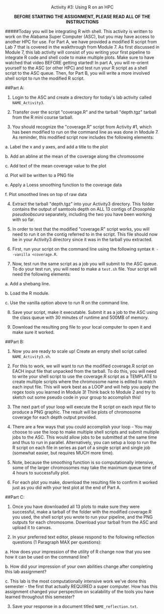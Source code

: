 <p align="center">Activity #3: Using R on an HPC</p>

<p align="center"><b>BEFORE STARTING THE ASSIGNMENT, PLEASE READ ALL OF THE INSTRUCTIONS</b></p>
#####Today you will be integrating R with shell. This activity is written to work on the Alabama Super Computer (ASC), but you may have access to another HPC for use. For Part A, we have provided a modified R script from Lab 7 that is covered in the walkthrough from Module 7. As first discussed in Module 7, this lab activity will consist of you writing your first pipeline to integrate R code and shell code to make multiple plots. Make sure to have watched that video BEFORE getting started! In part A, you will re-orient yourself to the ASC (or other HPC) and test run your R script as a shell script to the ASC queue. Then, for Part B, you will write a more involved shell script to run the modified R script. 

##Part A:
1. Login to the ASC and create a directory for today's lab activity called `NAME_Activity3`. 

2. Transfer over the script "coverage.R" and the tarball "depth.tgz" tarball from the R mini course tarball. 

3. You should recognize the "coverage.R" script from Activity #1, which has been modified to run on the command line as was done in Module 7. As reminder, this modified script now includes the following elements:

 a. Label the x and y axes, and add a title to the plot

 b. Add an abline at the mean of the coverage along the chromosome

 c. Add text of the mean coverage value to the plot

 d. Plot will be written to a PNG file

 e. Apply a Loess smoothing function to the coverage data

 f. Plot smoothed lines on top of raw data

4. Extract the tarball "depth.tgz" into your Activity3 directory. This folder contains the output of samtools depth on ALL 13 contigs of *Drosophila pseudoobscura* separately, including the two you have been working with so far.

5. In order to test that the modified "coverage.R" script works, you will need to run it on the contig referred to in the script. This file should now be in your Activity3 directory since it was in the tarball you extracted. 

6. First, run your script on the command line using the following syntax `R --vanilla <coverage.R`. 

7. Now, test run the same script as a job you will submit to the ASC queue. To do your test run, you will need to make a `test.sh` file. Your script will need the following elements:

 a. Add a shebang line.
 
 b. Load the R module.
 
 c. Use the vanilla option above to run R on the command line. 

8. Save your script, make it executable. Submit it as a job to the ASC using the class queue with 30 minutes of runtime and 500MB of memory.

9. Download the resulting png file to your local computer to open it and make sure it worked. 

##Part B:

1. Now you are ready to scale up! Create an empty shell script called `NAME_Activity3.sh`. 

2. For this to work, we will want to run the modified coverage.R script on EACH input file that unpacked from the tarball. To do this, you will need to write your shell script to use the coverage.R script as a TEMPLATE to create multiple scripts where the chromosome name is edited to match each input file. This will work best as a LOOP and will help you apply the regex tools you learned in Module 3! Think back to Module 2 and try to sketch out some pseudo code in your group to accomplish this!

3. The next part of your loop will execute the R script on each input file to produce a PNG graphic. The result will be plots of chromosome coverage for each depth output provided.

4. There are a few ways that you could accomplish your loop - You may choose to use the loop to make multiple shell scripts and submit multiple jobs to the ASC. This would allow jobs to be submitted at the same time and thus to run in parallel. Alternatively, you can setup a loop to run the R script on each file in series as part of a single script and single job (somewhat easier, but requires MUCH more time).

5. Note, because the smoothing function is so computationally intensive, some of the larger chromosomes may take the maximum queue time of 4 hours to successfully plot. 

6. For each plot you make, download the resulting file to confirm it worked just as you did with your test plot at the end of Part A.


##Part C:
1. Once you have downloaded all 13 plots to make sure they were successful, make a tarball of the folder with the modified coverage.R you used, the shell script you wrote to run your pipeline, and the PNG outputs for each chromosome. Download your tarball from the ASC and upload it to canvas.

2. In your preferred text editor, please respond to the following reflection questions (1 Paragraph MAX per questions): 

 a. How does your impression of the utility of R change now that you see how it can be used on the command line?
 
 b. How did your impression of your own abilities change after completing this lab assignment?
 
 c. This lab is the most computationally intensive work we've done this semester - the first that actually REQUIRED a super computer. How has this assignment changed your perspective on scalability of the tools you have learned throughout this semester?  

3. Save your response in a document titled `NAME_reflection.txt`.


